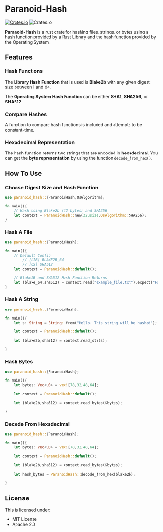 # Paranoid-Hash

[![Crates.io](https://img.shields.io/crates/v/paranoid-hash?style=flat-square)](https://crates.io/crates/paranoid-hash) ![Crates.io](https://img.shields.io/crates/l/paranoid-hash?style=flat-square)

**Paranoid-Hash** is a rust crate for hashing files, strings, or bytes using a hash function provided by a Rust Library and the hash function provided by the Operating System.

## Features

### Hash Functions

The **Library Hash Function** that is used is **Blake2b** with any given digest size between 1 and 64.

The **Operating System Hash Function** can be either **SHA1**, **SHA256**, or **SHA512**.

### Compare Hashes

A function to compare hash functions is included and attempts to be constant-time.

### Hexadecimal Representation

The hash function returns two strings that are encoded in **hexadecimal**. You can get the **byte representation** by using the function `decode_from_hex()`.

## How To Use

### Choose Digest Size and Hash Function

```rust
use paranoid_hash::{ParanoidHash,OsAlgorithm};

fn main(){
	// Hash Using Blake2b (32 bytes) and SHA256
	let context = ParanoidHash::new(32usize,OsAlgorithm::SHA256);
}
```

### Hash A File

```rust
use paranoid_hash::{ParanoidHash};

fn main(){
    // Default Config
        // [LIB] BLAKE2B_64
        // [OS] SHA512
    let context = ParanoidHash::default();

    // Blake2B and SHA512 Hash Function Returns
    let (blake_64,sha512) = context.read("example_file.txt").expect("Failed To Read File");
}
```

### Hash A String

```rust
use paranoid_hash::{ParanoidHash};

fn main(){
	let s: String = String::from("Hello. This string will be hashed");

	let context = ParanoidHash::default();
	
	let (blake2b,sha512) = context.read_str(s);

}
```

### Hash Bytes

```rust
use paranoid_hash::{ParanoidHash};

fn main(){
	let bytes: Vec<u8> = vec![78,32,48,64];

	let context = ParanoidHash::default();
	
	let (blake2b,sha512) = context.read_bytes(&bytes);

}
```

### Decode From Hexadecimal

```rust
use paranoid_hash::{ParanoidHash};

fn main(){
	let bytes: Vec<u8> = vec![78,32,48,64];

	let context = ParanoidHash::default();
	
	let (blake2b,sha512) = context.read_bytes(&bytes);
    
    let hash_bytes = ParanoidHash::decode_from_hex(blake2b);

}
```

## License

This is licensed under:

* MIT License
* Apache 2.0

